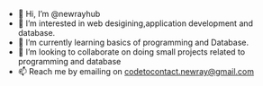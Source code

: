 - 👋 Hi, I’m @newrayhub
- 👀 I’m interested in web desigining,application development and database.
- 🌱 I’m currently learning basics of programming and Database.
- 💞️ I’m looking to collaborate on doing small projects related to programming and database 
- 📫 Reach me by emailing on codetocontact.newray@gmail.com

<!---
newrayhub/newrayhub is a ✨ special ✨ repository because its `README.md` (this file) appears on your GitHub profile.
You can click the Preview link to take a look at your changes.
--->
